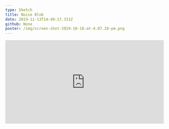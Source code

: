 ```yaml
---
type: Sketch
title: Noise Blob
date: 2019-11-13T14:49:17.331Z
github: None
poster: /img/screen-shot-2019-10-18-at-4.07.20-pm.png
---
```

<iframe height="265" style="width: 100%;" scrolling="no" title="Sketch - Noise Blob" src="https://codepen.io/oajmeredith23/embed/MWWqdNb?height=265&theme-id=light&default-tab=result" frameborder="no" allowtransparency="true" allowfullscreen="true">

  See the Pen <a href='https://codepen.io/oajmeredith23/pen/MWWqdNb'>Sketch - Noise Blob</a> by Oliver Meredith

  (<a href='https://codepen.io/oajmeredith23'>@oajmeredith23</a>) on <a href='https://codepen.io'>CodePen</a>.

</iframe>
